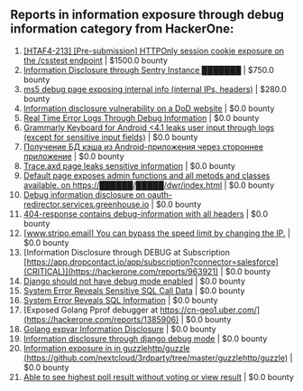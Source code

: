 ## Reports in information exposure through debug information category from HackerOne:
1. [[HTAF4-213] [Pre-submission] HTTPOnly session cookie exposure on the /csstest endpoint](https://hackerone.com/reports/723090) | $1500.0 bounty
2. [Information Disclosure through Sentry Instance ███████](https://hackerone.com/reports/697512) | $750.0 bounty
3. [ms5 debug page exposing internal info (internal IPs, headers)](https://hackerone.com/reports/311326) | $280.0 bounty
4. [Information disclosure vulnerability on a DoD website](https://hackerone.com/reports/226427) | $0.0 bounty
5. [Real Time Error Logs Through Debug Information](https://hackerone.com/reports/503283) | $0.0 bounty
6. [Grammarly Keyboard for Android <4.1  leaks user input through logs (except for sensitive input fields)](https://hackerone.com/reports/462416) | $0.0 bounty
7. [Получение БД кэша из Android-приложения через стороннее приложение](https://hackerone.com/reports/377582) | $0.0 bounty
8. [Trace.axd page leaks sensitive information](https://hackerone.com/reports/519418) | $0.0 bounty
9. [Default page exposes admin functions and all metods and classes available. on https://██████/█████/dwr/index.html](https://hackerone.com/reports/214800) | $0.0 bounty
10. [Debug information disclosure on oauth-redirector.services.greenhouse.io](https://hackerone.com/reports/315205) | $0.0 bounty
11. [404-response contains debug-information with all headers](https://hackerone.com/reports/792998) | $0.0 bounty
12. [[www.stripo.email] You can bypass the speed limit by changing the IP.](https://hackerone.com/reports/881186) | $0.0 bounty
13. [Information Disclosure through DEBUG at Subscription [https://app.dropcontact.io/app/subscription?connector=salesforce](CRITICAL)](https://hackerone.com/reports/963921) | $0.0 bounty
14. [Django should not have debug mode enabled](https://hackerone.com/reports/963809) | $0.0 bounty
15. [System Error Reveals Sensitive SQL Call Data](https://hackerone.com/reports/1020472) | $0.0 bounty
16. [System Error Reveals  SQL Information](https://hackerone.com/reports/1272095) | $0.0 bounty
17. [Exposed Golang Pprof debugger at https://cn-geo1.uber.com/](https://hackerone.com/reports/1385906) | $0.0 bounty
18. [Golang expvar Information Disclosure](https://hackerone.com/reports/1650035) | $0.0 bounty
19. [Information disclosure through django debug mode](https://hackerone.com/reports/1434276) | $0.0 bounty
20. [Information exposure in in guzzlehttp/guzzle (https://github.com/nextcloud/3rdparty/tree/master/guzzlehttp/guzzle)](https://hackerone.com/reports/1604606) | $0.0 bounty
21. [Able to see highest poll result without voting or view result](https://hackerone.com/reports/2248116) | $0.0 bounty